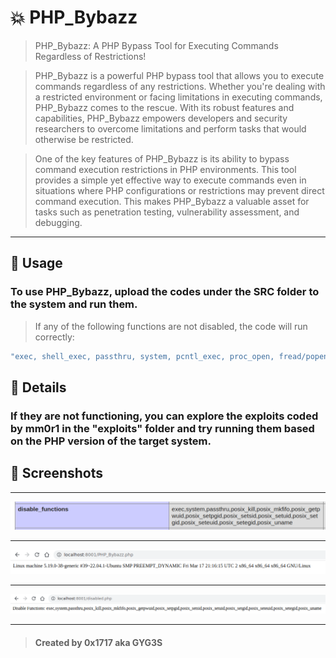 # :boom: PHP_Bybazz

> PHP_Bybazz: A PHP Bypass Tool for Executing Commands Regardless of Restrictions!

> PHP_Bybazz is a powerful PHP bypass tool that allows you to execute commands regardless of any restrictions. Whether you're dealing with a restricted environment or facing limitations in executing commands, PHP_Bybazz comes to the rescue. With its robust features and capabilities, PHP_Bybazz empowers developers and security researchers to overcome limitations and perform tasks that would otherwise be restricted.

> One of the key features of PHP_Bybazz is its ability to bypass command execution restrictions in PHP environments. This tool provides a simple yet effective way to execute commands even in situations where PHP configurations or restrictions may prevent direct command execution. This makes PHP_Bybazz a valuable asset for tasks such as penetration testing, vulnerability assessment, and debugging.

---

## :scroll: Usage

### To use PHP_Bybazz, upload the codes under the SRC folder to the system and run them.

> If any of the following functions are not disabled, the code will run correctly:

```bash
"exec, shell_exec, passthru, system, pcntl_exec, proc_open, fread/popen"
```

## :scroll: Details

### If they are not functioning, you can explore the exploits coded by mm0r1 in the "exploits" folder and try running them based on the PHP version of the target system.

## :scroll: Screenshots

---

<img src='img/phpinfo.png'>

---

<img src='img/PHP_Bybazz.png'>

---

<img src='img/disabled.png'>

---

> #### Created by 0x1717 aka GYG3S
